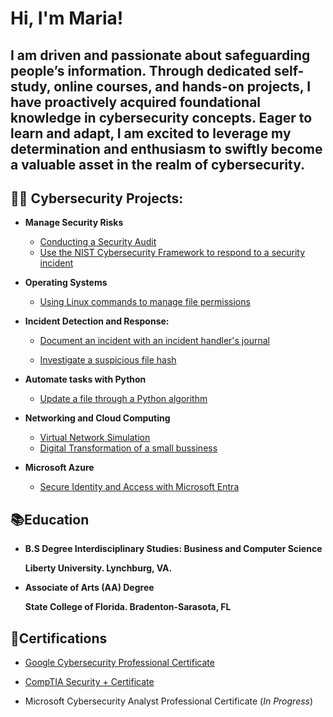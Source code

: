 <h1>Hi, I'm Maria! 
<h2>I am driven and passionate about safeguarding people’s information. Through dedicated self-study, online courses, and hands-on projects, I have proactively acquired foundational knowledge in cybersecurity concepts. Eager to learn and adapt, I am excited to leverage my determination and enthusiasm to swiftly become a valuable asset in the realm of cybersecurity.</h2>

 
<h2>👨‍💻 Cybersecurity Projects:</h2>

- <b>Manage Security Risks</b>
  - [Conducting a Security Audit](https://github.com/mmedinabet/Conduct-a-security-audit/tree/main)
  - [Use the NIST Cybersecurity Framework to respond to a security incident](https://github.com/mmedinabet/Use-the-NIST-Cybersecurity-Framework-to-respond-to-a-security-incident/tree/main)

- <b> Operating Systems</b>
  - [Using Linux commands to manage file permissions](https://github.com/mmedinabet/Using-Linux-commands-to-manage-file-permissions)
    
- <b> Incident Detection and Response:</b>

  - [Document an incident with an incident handler's journal](https://github.com/mmedinabet/Document-an-incident-with-an-incident-handler-s-journal/blob/main/README.md)
  
  - [Investigate a suspicious file hash](https://github.com/mmedinabet/Investigate-a-suspicious-file-hash)

 - <b> Automate tasks with Python </b>
   - [Update a file through a Python algorithm](https://github.com/mmedinabet/Document-an-incident-with-an-incident-handler-s-journal/tree/main) 
    

  - <b> Networking and Cloud Computing </b>
    - [Virtual Network Simulation](https://github.com/mmedinabet/Virtual-network-simulation/tree/main)
    - [Digital Transformation of a small bussiness](https://github.com/mmedinabet/Digital-Transformation-)
   
  - <b> Microsoft Azure </b>
    - [Secure Identity and Access with Microsoft Entra](https://github.com/mmedinabet/Secure-Identity-and-Access-with-Microsoft-Entra-/tree/main)
  
<h2>📚Education </h2>

  - <b> B.S Degree Interdisciplinary Studies: Business and Computer Science
    
      Liberty University. Lynchburg, VA. </b>
  
  - <b> Associate of Arts (AA) Degree
    
      State College of Florida. Bradenton-Sarasota, FL </b>

<h2>📄Certifications</h2>

- [Google Cybersecurity Professional Certificate](https://www.coursera.org/account/accomplishments/professional-cert/ZGNSNQ6YYES7)
- [CompTIA Security + Certificate](https://www.credly.com/badges/8c5829b8-2ee6-49a6-9cad-07f83f91ed06/linked_in?t=s95og5)

- Microsoft Cybersecurity Analyst Professional Certificate     (*In Progress*)


<!--
**mmedinabet/mmedinabet** is a ✨ _special_ ✨ repository because its `README.md` (this file) appears on your GitHub profile.

